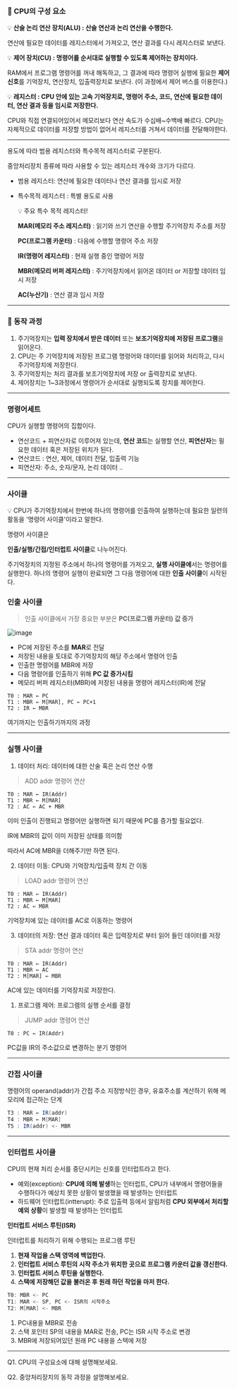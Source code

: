 ### 🌟 CPU의 구성 요소

💡 **산술 논리 연산 장치(ALU) : 산술 연산과 논리 연산을 수행한다.**

연산에 필요한 데이터를 레지스터에서 가져오고, 연산 결과를 다시 레지스터로 보낸다.

💡 **제어 장치(CU) : 명령어를 순서대로 실행할 수 있도록 제어하는 장치이다.**

RAM에서 프로그램 명령어를 꺼내 해독하고, 그 결과에 따라 명령어 실행에 필요한 **제어 신호**를 기억장치, 연산장치, 입출력장치로 보낸다. (이 과정에서 제어 버스를 이용한다.)

💡 **레지스터 : CPU 안에 있는 **고속 기억장치**로, 명령어 주소, 코드, 연산에 필요한 데이터, 연산 결과 등을 임시로 저장한다.**

CPU와 직접 연결되어있어서 메모리보다 연산 속도가 수십배~수백배 빠르다. CPU는 자체적으로 데이터를 저장할 방법이 없어서 레지스터를 거쳐서 데이터를 전달해야한다.

---

용도에 따라 범용 레지스터와 특수목적 레지스터로 구분된다.

중앙처리장치 종류에 따라 사용할 수 있는 레지스터 개수와 크기가 다르다.

* 범용 레지스터: 연산에 필요한 데이터나 연산 결과를 임시로 저장

* 특수목적 레지스터 : 특별 용도로 사용


    💡 주요 특수 목적 레지스터!
    
    **MAR(메모리 주소 레지스터)** : 읽기와 쓰기 연산을 수행할 주기억장치 주소를 저장
    
    **PC(프로그램 카운터)** : 다음에 수행할 명령어 주소 저장
    
    **IR(명령어 레지스터)** : 현재 실행 중인 명령어 저장
    
    **MBR(메모리 버퍼 레지스터)** : 주기억장치에서 읽어온 데이터 or 저장할 데이터 임시 저장
    
    **AC(누산기)** : 연산 결과 임시 저장

</aside>

---

### 🌟 동작 과정

1. 주기억장치는 **입력 장치에서 받은 데이터** 또는 **보조기억장치에 저장된 프로그램**을 읽어온다.
2. CPU는 주 기억장치에 저장된 프로그램 명령어와 데이터를 읽어와 처리하고, 다시 주기억장치에 저장한다.
3. 주기억장치는 처리 결과를 보조기억장치에 저장 or 출력장치로 보낸다.
4. 제어장치는 1~3과정에서 명령어가 순서대로 실행되도록 장치를 제어한다.

---

### 명령어세트

CPU가 실행할 명령어의 집합이다.

- 연산코드 + 피연산자로 이루어져 있는데, **연산 코드**는 실행할 연산, **피연산자**는 필요한 데이터 혹은 저장된 위치가 된다.
- 연산코드 : 연산, 제어, 데이터 전달, 입출력 기능
- 피연산자: 주소, 숫자/문자, 논리 데이터 ..

---

### 사이클

<aside>
💡 CPU가 주기억장치에서 한번에 하나의 명령어를 인출하여 실행하는데 필요한 일련의 활동을 '명령어 사이클'이라고 말한다.

</aside>

명령어 사이클은 

**인출/실행/간접/인터럽트 사이클**로 나누어진다.

주기억장치의 지정된 주소에서 하나의 명령어를 가져오고, **실행 사이클에**서는 명령어를 실행한다. 하나의 명령어 실행이 완료되면 그 다음 명령어에 대한 **인출 사이클**이 시작된다.

### 인출 사이클

> 인출 사이클에서 가장 중요한 부분은 **PC(프로그램 카운터) 값 증가**
> 


![image](https://github.com/user-attachments/assets/ff9a5f30-7252-40d4-ae09-dfd1642a6cd4)

- PC에 저장된 주소를 **MAR**로 전달
- 저장된 내용을 토대로 주기억장치의 해당 주소에서 명령어 인출
- 인출한 명령어를 MBR에 저장
- 다음 명령어를 인출하기 위해 **PC 값 증가시킴**
- 메모리 버퍼 레지스터(MBR)에 저장된 내용을 명령어 레지스터(IR)에 전달

```
T0 : MAR ← PC
T1 : MBR ← M[MAR], PC ← PC+1
T2 : IR ← MBR
```

여기까지는 인출하기까지의 과정

---

### 실행 사이클

1. 데이터 처리: 데이터에 대한 산술 혹은 논리 연산 수행

> ADD addr 명령어 연산
> 

```
T0 : MAR ← IR(Addr)
T1 : MBR ← M[MAR]
T2 : AC ← AC + MBR
```

이미 인출이 진행되고 명령어만 실행하면 되기 때문에 PC를 증가할 필요없다.

IR에 MBR의 값이 이미 저장된 상태를 의미함

따라서 AC에 MBR을 더해주기만 하면 된다.

2.  데이터 이동: CPU와 기억장치/입출력 장치 간 이동

> LOAD addr 명령어 연산
> 

```
T0 : MAR ← IR(Addr)
T1 : MBR ← M[MAR]
T2 : AC ← MBR
```

기억장치에 있는 데이터를 AC로 이동하는 명령어


3. 데이터의 저장: 연산 결과 데이터 혹은 입력장치로 부터 읽어 들인 데이터를 저장

> STA addr 명령어 연산
> 

```
T0 : MAR ← IR(Addr)
T1 : MBR ← AC
T2 : M[MAR] ← MBR
```

AC에 있는 데이터를 기억장치로 저장한다.

1. 프로그램 제어: 프로그램의 실행 순서를 결정

> JUMP addr 명령어 연산
> 

```
T0 : PC ← IR(Addr)

```

PC값을 IR의 주소값으로 변경하는 분기 명령어

---

### 간접 사이클

명령어의 operand(addr)가 간접 주소 지정방식인 경우, 유효주소를 계산하기 위해 메모리에 접근하는 단계

```java
T3 : MAR ← IR(addr)
T4 : MBR ← M[MAR]
T5 : IR(addr) <- MBR
```

---

### 인터럽트 사이클

CPU의 현재 처리 순서를 중단시키는 신호를 인터럽트라고 한다.

- 예외(exception): **CPU에 의해 발생**하는 인터럽트, CPU가 내부에서 명령어들을 수행하다가 예상치 못한 상황이 발생했을 때 발생하는 인터럽트
- 하드웨어 인터럽트(intterupt): 주로 입출력 등에서 알림처럼 **CPU 외부에서 처리할 예외 상황**이 발생할 때 발생하는 인터럽트

**인터럽트 서비스 루틴(ISR)**

인터럽트를 처리하기 위해 수행되는 프로그램 루틴

1. **현재 작업을 스택 영역에 백업한다.**
2. **인터럽트 서비스 루틴의 시작 주소가 위치한 곳으로 프로그램 카운터 값을 갱신한다.**
3. **인터럽트 서비스 루틴을 실행한다.**
4. **스택에 저장해던 값을 불러온 후 원래 하던 작업을 마저 한다.**

```java
T0: MBR <- PC
T1: MAR <- SP, PC <- ISR의 시작주소
T2: M[MAR] <- MBR
```

1. PC내용을 MBR로 전송
2. 스택 포인터 SP의 내용을 MAR로 전송, PC는 ISR 시작 주소로 변경
3. MBR에 저장되어있던 원래 PC 내용을 스택에 저장

---

Q1. CPU의 구성요소에 대해 설명해보세요.

Q2. 중앙처리장치의 동작 과정을 설명해보세요.
